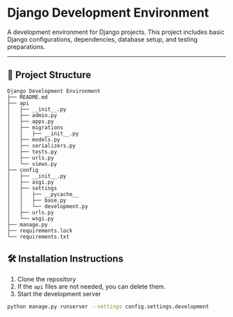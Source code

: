 # Django Development Environment

A development environment for Django projects. This project includes basic Django configurations, dependencies, database setup, and testing preparations.

---

## 📂 Project Structure

```plaintext
Django Development Environment
├── README.md
├── api
│   ├── __init__.py
│   ├── admin.py
│   ├── apps.py
│   ├── migrations
│   │   ├── __init__.py
│   ├── models.py
│   ├── serializers.py
│   ├── tests.py
│   ├── urls.py
│   └── views.py
├── config
│   ├── __init__.py
│   ├── asgi.py
│   ├── settings
│   │   ├── __pycache__
│   │   ├── base.py
│   │   └── development.py
│   ├── urls.py
│   └── wsgi.py
├── manage.py
├── requirements.lock
└── requirements.txt
```

## 🛠️ Installation Instructions
1. Clone the repository
2. If the `api` files are not needed, you can delete them.
3. Start the development server
```bash
python manage.py runserver --settings config.settings.development
```
